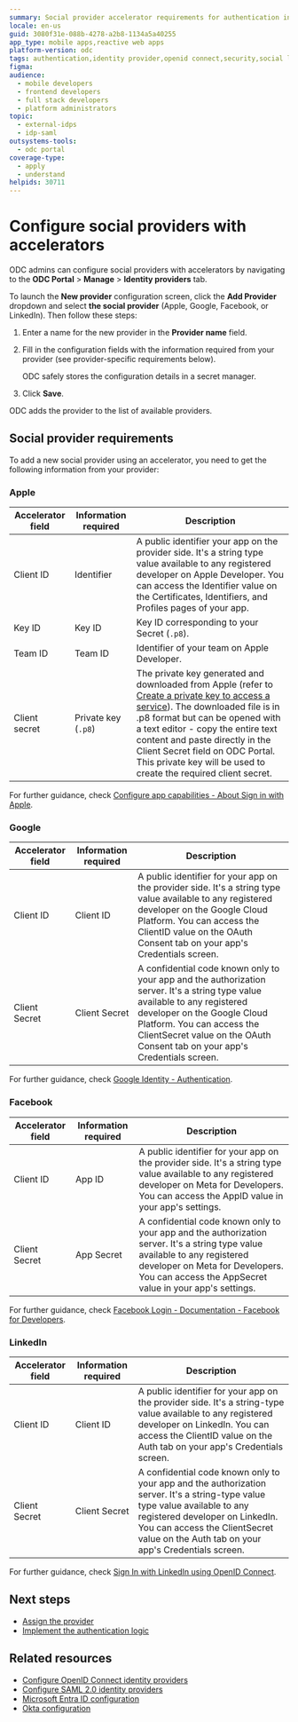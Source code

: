 ```yaml
---
summary: Social provider accelerator requirements for authentication in OutSystems Developer Cloud (ODC).
locale: en-us
guid: 3080f31e-088b-4278-a2b8-1134a5a40255
app_type: mobile apps,reactive web apps
platform-version: odc
tags: authentication,identity provider,openid connect,security,social login
figma: 
audience:
  - mobile developers
  - frontend developers
  - full stack developers
  - platform administrators
topic:
  - external-idps
  - idp-saml
outsystems-tools:
  - odc portal
coverage-type:
  - apply
  - understand
helpids: 30711
---
```


# Configure social providers with accelerators

ODC admins can configure social providers with accelerators by navigating to the **ODC Portal** > **Manage** > **Identity providers** tab.

To launch the **New provider** configuration screen, click the **Add Provider** dropdown and select **the social provider** (Apple, Google, Facebook, or LinkedIn). Then follow these steps:

1. Enter a name for the new provider in the **Provider name** field.

1. Fill in the configuration fields with the information required from your provider (see provider-specific requirements below).

    <div class="info" markdown="1">

    ODC safely stores the configuration details in a secret manager.

    </div>

1. Click **Save**.

ODC adds the provider to the list of available providers.

## Social provider requirements

To add a new social provider using an accelerator, you need to get the following information from your provider:

### Apple

| Accelerator field | Information required | Description |
| ---|---|--- |
| Client ID | Identifier | A public identifier your app on the provider side. It's a string type value available to any registered developer on Apple Developer. You can access the Identifier value on the Certificates, Identifiers, and Profiles pages of your app. |
| Key ID | Key ID | Key ID corresponding to your Secret (`.p8`). |
| Team ID | Team ID | Identifier of your team on Apple Developer. |
| Client secret | Private key (`.p8`) | The private key generated and downloaded from Apple (refer to [Create a private key to access a service](https://developer.apple.com/help/account/manage-keys/create-a-private-key)). The downloaded file is in .p8 format but can be opened with a text editor - copy the entire text content and paste directly in the Client Secret field on ODC Portal. This private key will be used to create the required client secret. |

For further guidance, check [Configure app capabilities - About Sign in with Apple](https://developer.apple.com/help/account/configure-app-capabilities/about-sign-in-with-apple).

### Google

| Accelerator field | Information required | Description |
| ---|---|--- |
| Client ID | Client ID | A public identifier for your app on the provider side. It's a string type value available to any registered developer on the Google Cloud Platform. You can access the ClientID value on the OAuth Consent tab on your app's Credentials screen. |
| Client Secret | Client Secret | A confidential code known only to your app and the authorization server. It's a string type value available to any registered developer on the Google Cloud Platform. You can access the ClientSecret value on the OAuth Consent tab on your app's Credentials screen. |

For further guidance, check [Google Identity - Authentication](https://developers.google.com/identity/gsi/web/guides/overview).

### Facebook

| Accelerator field | Information required | Description |
| ---|---|--- |
| Client ID | App ID | A public identifier for your app on the provider side. It's a string type value available to any registered developer on Meta for Developers. You can access the AppID value in your app's settings. |
| Client Secret | App Secret | A confidential code known only to your app and the authorization server. It's a string type value available to any registered developer on Meta for Developers. You can access the AppSecret value in your app's settings. |

For further guidance, check [Facebook Login - Documentation - Facebook for Developers](https://developers.facebook.com/docs/facebook-login/).

### LinkedIn

| Accelerator field | Information required | Description |
| ---|---|--- |
| Client ID | Client ID | A public identifier for your app on the provider side. It's a string-type value available to any registered developer on LinkedIn. You can access the ClientID value on the Auth tab on your app's Credentials screen. |
| Client Secret | Client Secret | A confidential code known only to your app and the authorization server. It's a string-type value type value available to any registered developer on LinkedIn. You can access the ClientSecret value on the Auth tab on your app's Credentials screen. |

For further guidance, check [Sign In with LinkedIn using OpenID Connect](https://learn.microsoft.com/en-us/linkedin/consumer/integrations/self-serve/sign-in-with-linkedin-v2).

## Next steps

* [Assign the provider](intro.md#assign-an-external-idp)
* [Implement the authentication logic](apps.md)

## Related resources

* [Configure OpenID Connect identity providers](configure-openid-connect.md)
* [Configure SAML 2.0 identity providers](configure-saml2.md)
* [Microsoft Entra ID configuration](azure-ad.md)
* [Okta configuration](okta.md)
